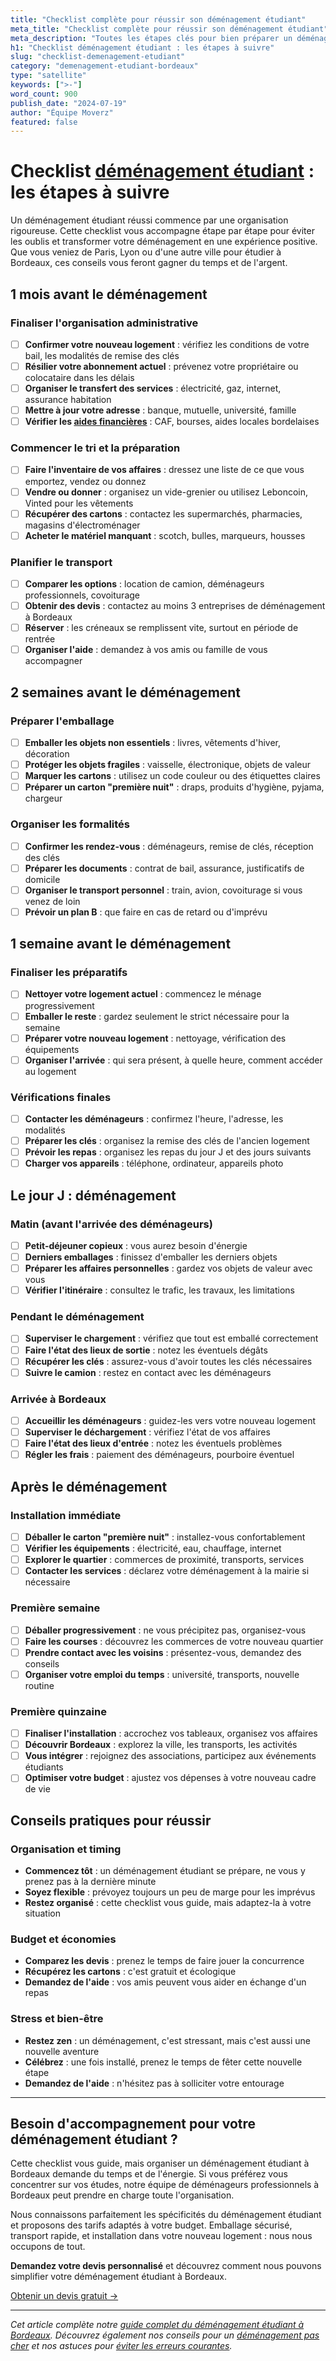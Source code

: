 ```yaml
---
title: "Checklist complète pour réussir son déménagement étudiant"
meta_title: "Checklist complète pour réussir son déménagement étudiant"
meta_description: "Toutes les étapes clés pour bien préparer un déménagement étudiant à Bordeaux"
h1: "Checklist déménagement étudiant : les étapes à suivre"
slug: "checklist-demenagement-etudiant"
category: "demenagement-etudiant-bordeaux"
type: "satellite"
keywords: [">-"]
word_count: 900
publish_date: "2024-07-19"
author: "Équipe Moverz"
featured: false
---
```



# Checklist [déménagement étudiant](/blog/demenagement-entreprise-bordeaux/demenagement-entreprise-bordeaux-guide) : les étapes à suivre

Un déménagement étudiant réussi commence par une organisation rigoureuse. Cette checklist vous accompagne étape par étape pour éviter les oublis et transformer votre déménagement en une expérience positive. Que vous veniez de Paris, Lyon ou d'une autre ville pour étudier à Bordeaux, ces conseils vous feront gagner du temps et de l'argent.

## 1 mois avant le déménagement

### Finaliser l'organisation administrative
- [ ] **Confirmer votre nouveau logement** : vérifiez les conditions de votre bail, les modalités de remise des clés
- [ ] **Résilier votre abonnement actuel** : prévenez votre propriétaire ou colocataire dans les délais
- [ ] **Organiser le transfert des services** : électricité, gaz, internet, assurance habitation
- [ ] **Mettre à jour votre adresse** : banque, mutuelle, université, famille
- [ ] **Vérifier les [aides financières](/blog/demenagement-etudiant-bordeaux/aide-financiere-demenagement-etudiant)** : CAF, bourses, aides locales bordelaises

### Commencer le tri et la préparation
- [ ] **Faire l'inventaire de vos affaires** : dressez une liste de ce que vous emportez, vendez ou donnez
- [ ] **Vendre ou donner** : organisez un vide-grenier ou utilisez Leboncoin, Vinted pour les vêtements
- [ ] **Récupérer des cartons** : contactez les supermarchés, pharmacies, magasins d'électroménager
- [ ] **Acheter le matériel manquant** : scotch, bulles, marqueurs, housses

### Planifier le transport
- [ ] **Comparer les options** : location de camion, déménageurs professionnels, covoiturage
- [ ] **Obtenir des devis** : contactez au moins 3 entreprises de déménagement à Bordeaux
- [ ] **Réserver** : les créneaux se remplissent vite, surtout en période de rentrée
- [ ] **Organiser l'aide** : demandez à vos amis ou famille de vous accompagner

## 2 semaines avant le déménagement

### Préparer l'emballage
- [ ] **Emballer les objets non essentiels** : livres, vêtements d'hiver, décoration
- [ ] **Protéger les objets fragiles** : vaisselle, électronique, objets de valeur
- [ ] **Marquer les cartons** : utilisez un code couleur ou des étiquettes claires
- [ ] **Préparer un carton "première nuit"** : draps, produits d'hygiène, pyjama, chargeur

### Organiser les formalités
- [ ] **Confirmer les rendez-vous** : déménageurs, remise de clés, réception des clés
- [ ] **Préparer les documents** : contrat de bail, assurance, justificatifs de domicile
- [ ] **Organiser le transport personnel** : train, avion, covoiturage si vous venez de loin
- [ ] **Prévoir un plan B** : que faire en cas de retard ou d'imprévu

## 1 semaine avant le déménagement

### Finaliser les préparatifs
- [ ] **Nettoyer votre logement actuel** : commencez le ménage progressivement
- [ ] **Emballer le reste** : gardez seulement le strict nécessaire pour la semaine
- [ ] **Préparer votre nouveau logement** : nettoyage, vérification des équipements
- [ ] **Organiser l'arrivée** : qui sera présent, à quelle heure, comment accéder au logement

### Vérifications finales
- [ ] **Contacter les déménageurs** : confirmez l'heure, l'adresse, les modalités
- [ ] **Préparer les clés** : organisez la remise des clés de l'ancien logement
- [ ] **Prévoir les repas** : organisez les repas du jour J et des jours suivants
- [ ] **Charger vos appareils** : téléphone, ordinateur, appareils photo

## Le jour J : déménagement

### Matin (avant l'arrivée des déménageurs)
- [ ] **Petit-déjeuner copieux** : vous aurez besoin d'énergie
- [ ] **Derniers emballages** : finissez d'emballer les derniers objets
- [ ] **Préparer les affaires personnelles** : gardez vos objets de valeur avec vous
- [ ] **Vérifier l'itinéraire** : consultez le trafic, les travaux, les limitations

### Pendant le déménagement
- [ ] **Superviser le chargement** : vérifiez que tout est emballé correctement
- [ ] **Faire l'état des lieux de sortie** : notez les éventuels dégâts
- [ ] **Récupérer les clés** : assurez-vous d'avoir toutes les clés nécessaires
- [ ] **Suivre le camion** : restez en contact avec les déménageurs

### Arrivée à Bordeaux
- [ ] **Accueillir les déménageurs** : guidez-les vers votre nouveau logement
- [ ] **Superviser le déchargement** : vérifiez l'état de vos affaires
- [ ] **Faire l'état des lieux d'entrée** : notez les éventuels problèmes
- [ ] **Régler les frais** : paiement des déménageurs, pourboire éventuel

## Après le déménagement

### Installation immédiate
- [ ] **Déballer le carton "première nuit"** : installez-vous confortablement
- [ ] **Vérifier les équipements** : électricité, eau, chauffage, internet
- [ ] **Explorer le quartier** : commerces de proximité, transports, services
- [ ] **Contacter les services** : déclarez votre déménagement à la mairie si nécessaire

### Première semaine
- [ ] **Déballer progressivement** : ne vous précipitez pas, organisez-vous
- [ ] **Faire les courses** : découvrez les commerces de votre nouveau quartier
- [ ] **Prendre contact avec les voisins** : présentez-vous, demandez des conseils
- [ ] **Organiser votre emploi du temps** : université, transports, nouvelle routine

### Première quinzaine
- [ ] **Finaliser l'installation** : accrochez vos tableaux, organisez vos affaires
- [ ] **Découvrir Bordeaux** : explorez la ville, les transports, les activités
- [ ] **Vous intégrer** : rejoignez des associations, participez aux événements étudiants
- [ ] **Optimiser votre budget** : ajustez vos dépenses à votre nouveau cadre de vie

## Conseils pratiques pour réussir

### Organisation et timing
- **Commencez tôt** : un déménagement étudiant se prépare, ne vous y prenez pas à la dernière minute
- **Soyez flexible** : prévoyez toujours un peu de marge pour les imprévus
- **Restez organisé** : cette checklist vous guide, mais adaptez-la à votre situation

### Budget et économies
- **Comparez les devis** : prenez le temps de faire jouer la concurrence
- **Récupérez les cartons** : c'est gratuit et écologique
- **Demandez de l'aide** : vos amis peuvent vous aider en échange d'un repas

### Stress et bien-être
- **Restez zen** : un déménagement, c'est stressant, mais c'est aussi une nouvelle aventure
- **Célébrez** : une fois installé, prenez le temps de fêter cette nouvelle étape
- **Demandez de l'aide** : n'hésitez pas à solliciter votre entourage

---

## Besoin d'accompagnement pour votre déménagement étudiant ?

Cette checklist vous guide, mais organiser un déménagement étudiant à Bordeaux demande du temps et de l'énergie. Si vous préférez vous concentrer sur vos études, notre équipe de déménageurs professionnels à Bordeaux peut prendre en charge toute l'organisation.

Nous connaissons parfaitement les spécificités du déménagement étudiant et proposons des tarifs adaptés à votre budget. Emballage sécurisé, transport rapide, et installation dans votre nouveau logement : nous nous occupons de tout.

**Demandez votre devis personnalisé** et découvrez comment nous pouvons simplifier votre déménagement étudiant à Bordeaux.

[Obtenir un devis gratuit →](/contact)

---

*Cet article complète notre [guide complet du déménagement étudiant à Bordeaux](/blog/demenagement-entreprise-bordeaux/demenagement-entreprise-bordeaux-guide). Découvrez également nos conseils pour un [déménagement pas cher](/blog/demenagement-etudiant-bordeaux/demenagement-etudiant-pas-cher) et nos astuces pour [éviter les erreurs courantes](/blog/demenagement-etudiant-bordeaux/erreurs-demenagement-etudiant).*
